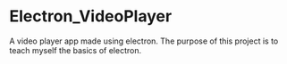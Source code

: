 # Electron_VideoPlayer
A video player app made using electron. The purpose of this project is to teach myself the basics of electron.
